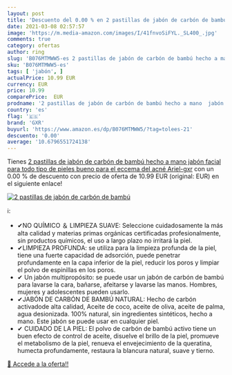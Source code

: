 ```yaml
---
layout: post
title: 'Descuento del 0.00 % en 2 pastillas de jabón de carbón de bambú '
date: 2021-03-08 02:57:57
image: 'https://m.media-amazon.com/images/I/41fnvoSiFYL._SL400_.jpg'
comments: true
category: ofertas
author: ring
slug: 'B076MTMWW5-es 2 pastillas de jabón de carbón de bambú hecho a mano jabón...'
sku: 'B076MTMWW5-es'
tags: [ 'jabón', ]
actualPrice: 10.99 EUR
currency: EUR
price: 10.99
comparePrice:  EUR
prodname: '2 pastillas de jabón de carbón de bambú hecho a mano  jabón facial  para todo tipo de pieles  bueno para el eccema del acné Ariel-gxr'
country: 'es'
flag: '🇪🇸'
brand: 'GXR'
buyurl: 'https://www.amazon.es/dp/B076MTMWW5/?tag=tolees-21'
descuento: '0.00'
average: '10.6796551724138'
---
```


Tienes [2 pastillas de jabón de carbón de bambú hecho a mano  jabón facial  para todo tipo de pieles  bueno para el eccema del acné Ariel-gxr](https://www.amazon.es/dp/B076MTMWW5/?tag=tolees-21) con un 0.00 % de descuento con precio de oferta de 10.99 EUR (original:  EUR) en el siguiente enlace!

[![2 pastillas de jabón de carbón de bambú ](https://m.media-amazon.com/images/I/41fnvoSiFYL._SL400_.jpg)](https://www.amazon.es/dp/B076MTMWW5/?tag=tolees-21)

ℹ️:

- ✔NO QUÍMICO ＆ LIMPIEZA SUAVE: Seleccione cuidadosamente la más alta calidad y materias primas orgánicas certificadas profesionalmente, sin productos químicos, el uso a largo plazo no irritará la piel.
- ✔LIMPIEZA PROFUNDA: se utiliza para la limpieza profunda de la piel, tiene una fuerte capacidad de adsorción, puede penetrar profundamente en la capa inferior de la piel, reducir los poros y limpiar el polvo de espinillas en los poros.
- ✔ Un jabón multipropósito: se puede usar un jabón de carbón de bambú para lavarse la cara, bañarse, afeitarse y lavarse las manos. Hombres, mujeres y adolescentes pueden usarlo.
- ✔JABÓN DE CARBÓN DE BAMBÚ NATURAL: Hecho de carbón activadode alta calidad, Aceite de coco, aceite de oliva, aceite de palma, agua desionizada. 100% natural, sin ingredientes sintéticos, hecho a mano. Este jabón se puede usar en cualquier piel.
- ✔ CUIDADO DE LA PIEL: El polvo de carbón de bambú activo tiene un buen efecto de control de aceite, disuelve el brillo de la piel, promueve el metabolismo de la piel, renueva el envejecimiento de la queratina, humecta profundamente, restaura la blancura natural, suave y tierno.

[🛒 Accede a la oferta!!](https://www.amazon.es/dp/B076MTMWW5/?tag=tolees-21)
